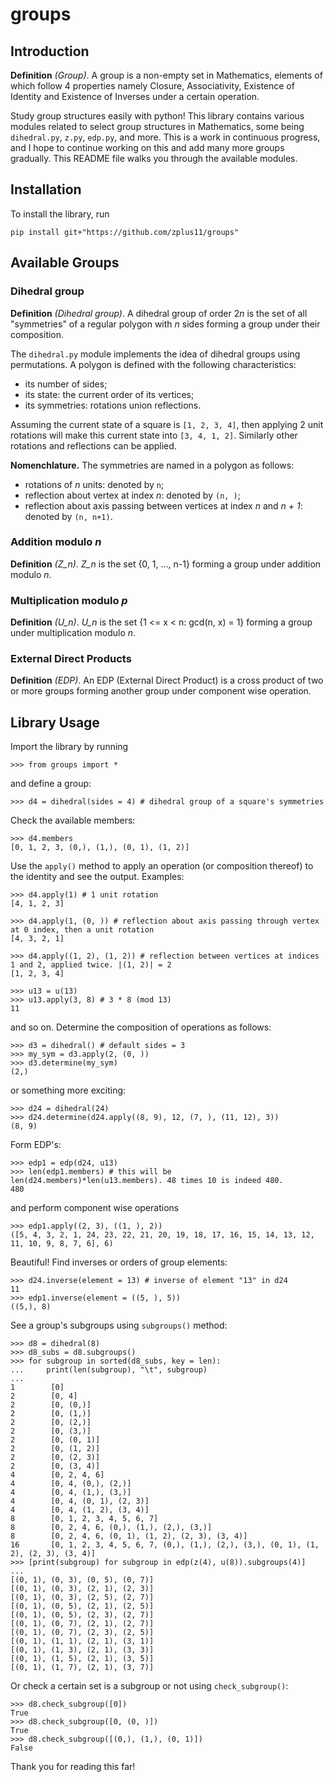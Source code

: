 
# groups

## Introduction

**Definition** *(Group)*. A group is a non-empty set in Mathematics, elements of which follow 4 properties namely Closure, Associativity, Existence of Identity and Existence of Inverses under a certain operation.

Study group structures easily with python! This library contains various modules related to select group structures in Mathematics, some being `dihedral.py`, `z.py`, `edp.py`, and more. This is a work in continuous progress, and I hope to continue working on this and add many more groups gradually. This README file walks you through the available modules.

## Installation
To install the library, run

```
pip install git+"https://github.com/zplus11/groups"
```

## Available Groups

### Dihedral group

**Definition** *(Dihedral group)*. A dihedral group of order 2*n* is the set of all "symmetries" of a regular polygon with *n* sides forming a group under their composition.

The `dihedral.py` module implements the idea of dihedral groups using permutations. A polygon is defined with the following characteristics:
- its number of sides;
- its state: the current order of its vertices;
- its symmetries: rotations union reflections.

Assuming the current state of a square is `[1, 2, 3, 4]`, then applying 2 unit rotations will make this current state into `[3, 4, 1, 2]`. Similarly other rotations and reflections can be applied.

**Nomenchlature.** The symmetries are named in a polygon as follows:
- rotations of *n* units: denoted by `n`;
- reflection about vertex at index *n*: denoted by `(n, )`;
- reflection about axis passing between vertices at index *n* and *n + 1*: denoted by `(n, n+1)`.

### Addition modulo *n*

**Definition** *(Z_n)*. *Z_n* is the set {0, 1, ..., n-1} forming a group under addition modulo *n*.

### Multiplication modulo *p*

**Definition** *(U_n)*. *U_n* is the set {1 <= x < n: gcd(n, x) = 1} forming a group under multiplication modulo *n*.

### External Direct Products

**Definition** *(EDP)*. An EDP (External Direct Product) is a cross product of two or more groups forming another group under component wise operation.


## Library Usage

Import the library by running

```
>>> from groups import *
```

and define a group:

```
>>> d4 = dihedral(sides = 4) # dihedral group of a square's symmetries
```

Check the available members:

```
>>> d4.members
[0, 1, 2, 3, (0,), (1,), (0, 1), (1, 2)]
```

Use the `apply()` method to apply an operation (or composition thereof) to the identity and see the output. Examples:

```
>>> d4.apply(1) # 1 unit rotation
[4, 1, 2, 3]

>>> d4.apply(1, (0, )) # reflection about axis passing through vertex at 0 index, then a unit rotation
[4, 3, 2, 1]

>>> d4.apply((1, 2), (1, 2)) # reflection between vertices at indices 1 and 2, applied twice. |(1, 2)| = 2
[1, 2, 3, 4]

>>> u13 = u(13)
>>> u13.apply(3, 8) # 3 * 8 (mod 13)
11
```

and so on. Determine the composition of operations as follows:

```
>>> d3 = dihedral() # default sides = 3
>>> my_sym = d3.apply(2, (0, ))
>>> d3.determine(my_sym)
(2,)
```

or something more exciting:

```
>>> d24 = dihedral(24)
>>> d24.determine(d24.apply((8, 9), 12, (7, ), (11, 12), 3))
(8, 9)
```

Form EDP's:

```
>>> edp1 = edp(d24, u13)
>>> len(edp1.members) # this will be len(d24.members)*len(u13.members). 48 times 10 is indeed 480.
480
```

and perform component wise operations

```
>>> edp1.apply((2, 3), ((1, ), 2))
([5, 4, 3, 2, 1, 24, 23, 22, 21, 20, 19, 18, 17, 16, 15, 14, 13, 12, 11, 10, 9, 8, 7, 6], 6)
```

Beautiful! Find inverses or orders of group elements:

```
>>> d24.inverse(element = 13) # inverse of element "13" in d24
11
>>> edp1.inverse(element = ((5, ), 5))
((5,), 8)
```


See a group's subgroups using `subgroups()` method:

```
>>> d8 = dihedral(8)
>>> d8_subs = d8.subgroups()
>>> for subgroup in sorted(d8_subs, key = len):
...     print(len(subgroup), "\t", subgroup)
...
1        [0]
2        [0, 4]
2        [0, (0,)]
2        [0, (1,)]
2        [0, (2,)]
2        [0, (3,)]
2        [0, (0, 1)]
2        [0, (1, 2)]
2        [0, (2, 3)]
2        [0, (3, 4)]
4        [0, 2, 4, 6]
4        [0, 4, (0,), (2,)]
4        [0, 4, (1,), (3,)]
4        [0, 4, (0, 1), (2, 3)]
4        [0, 4, (1, 2), (3, 4)]
8        [0, 1, 2, 3, 4, 5, 6, 7]
8        [0, 2, 4, 6, (0,), (1,), (2,), (3,)]
8        [0, 2, 4, 6, (0, 1), (1, 2), (2, 3), (3, 4)]
16       [0, 1, 2, 3, 4, 5, 6, 7, (0,), (1,), (2,), (3,), (0, 1), (1, 2), (2, 3), (3, 4)]
>>> [print(subgroup) for subgroup in edp(z(4), u(8)).subgroups(4)]
...
[(0, 1), (0, 3), (0, 5), (0, 7)]
[(0, 1), (0, 3), (2, 1), (2, 3)]
[(0, 1), (0, 3), (2, 5), (2, 7)]
[(0, 1), (0, 5), (2, 1), (2, 5)]
[(0, 1), (0, 5), (2, 3), (2, 7)]
[(0, 1), (0, 7), (2, 1), (2, 7)]
[(0, 1), (0, 7), (2, 3), (2, 5)]
[(0, 1), (1, 1), (2, 1), (3, 1)]
[(0, 1), (1, 3), (2, 1), (3, 3)]
[(0, 1), (1, 5), (2, 1), (3, 5)]
[(0, 1), (1, 7), (2, 1), (3, 7)]
```

Or check a certain set is a subgroup or not using `check_subgroup()`:

```
>>> d8.check_subgroup([0])
True
>>> d8.check_subgroup([0, (0, )])
True
>>> d8.check_subgroup([(0,), (1,), (0, 1)])
False
```

Thank you for reading this far!
